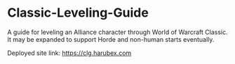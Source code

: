 # Classic-Leveling-Guide

A guide for leveling an Alliance character through World of Warcraft Classic. It may be expanded to support Horde and non-human starts eventually.

Deployed site link: https://clg.harubex.com
